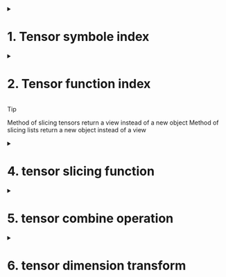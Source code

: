 <details>
<summary><h1>1. Tensor symbole index</h1></summary>

Orderable: list, tuple, tensor, array
Orderless: set, dictionary

## 1.1 1-d tensor indexing
[start:end:step]
```python
import torch
import numpy as np

t1=torch.arange(1,11)
t1[0]   #tensor(1)

t1[1:8]    #tensor([2,3,4,5,6,7,8])
t1[1:8:2]
```
## 1.2 2-d tensor indexing
```python
t2=torch.arange(1,10).reshape(3,3)
t2[0,1]
```

## 1.3 3-d tensor indexing
```python
t2=torch.arange(1,28).reshape(3,3,3)
t2[0,1,1]
```
> [!TIP]
> torch.arange(1,28).reshape(**3,3,3**)
> t2.shape #torch.size([**3,3,3**])

</details>

<details>
<summary><h1>2. Tensor function index</h1></summary>
```python
t1=torch.tensor([1,2,3,4,5,6,7,8,9,10])

indice = torch.tensor([1,2])

torch.index_select(t1, 0, indices)  # tensor([2,3])
```
</details>



<details>
<summary><h1>3. tensor.view method</h1></summary>
```python

t1=torch.arange(6).reshape(2,3)
te=t.view(3,2)
t[0]=1 # te will also be updated

```
</details>

> [!TIP]
> Method of slicing tensors return a view instead of a new object
> Method of slicing lists return a new object instead of a view


<details>
<summary><h1>4. tensor slicing function</h1></summary>
## 4.1 chunk function
```python
t2=torch.arange(12).reshape(4,3)

tc=torch.chunk(t2, 4, dim=0) # divide by row, return (tensor([[0,1,2]]),tensor([[3,4,5]]),tensor([[6,7,8]]),tensor([[9,10,11]]))
tc[0]   #tensor([[0,1,2]])
tc[0][0]   #tensor([0,1,2])
tc[0][0][0] #0. slicing results are original objects' view. changing view will update original tensor as well

```

## 4.2 split function
```python
t2=torch.arange(12).reshape(4,3)

torch.split(t2, 2, 0)   #
```

</details>



<details>
<summary><h1>5. tensor combine operation</h1></summary>
## 5.1 cat function
```python
a = torch.zeros(2,3)
b = torch.ones(2,3)

torch.cat([a,b])  #default is 0, concatenate by row
torch.cat([a,b],1) # concatenate by column
```

## 5.2 stack function
```python
a = torch.zeros(2,3)
b = torch.ones(2,3)

c=torch.stack([a,b])
torch.size(c)  #torch.size([2,2,3])

```

</details>



<details>
<summary><h1>6. tensor dimension transform</h1></summary>
## 6.1 squeeze function
```python
a = torch.arange(4)

a2=a.reshape(1,4) # 2 dimensions

torch.squeeze(a2) # reduce a2 to 1 dimension
```
> [!TIP]
> squeeze(): reduce dimension
> unsqueeze(): increase dimension
</details>




